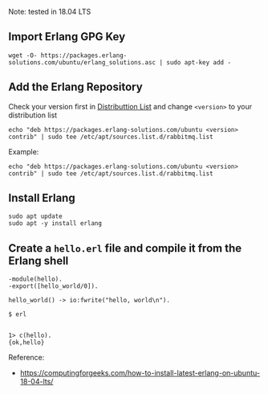 Note: tested in 18.04 LTS


## Import Erlang GPG Key
```
wget -O- https://packages.erlang-solutions.com/ubuntu/erlang_solutions.asc | sudo apt-key add -
```

## Add the Erlang Repository
Check your version first in [Distributtion List](https://github.com/krectra/devops#ubuntu) and change `<version>` to your distribution list
```
echo "deb https://packages.erlang-solutions.com/ubuntu <version> contrib" | sudo tee /etc/apt/sources.list.d/rabbitmq.list
```
Example:
```
echo "deb https://packages.erlang-solutions.com/ubuntu <version> contrib" | sudo tee /etc/apt/sources.list.d/rabbitmq.list
```


## Install Erlang
```
sudo apt update
sudo apt -y install erlang
```


## Create a `hello.erl` file and compile it from the Erlang shell
```
-module(hello).
-export([hello_world/0]).

hello_world() -> io:fwrite("hello, world\n").
```

```
$ erl


1> c(hello).
{ok,hello}
```


Reference:
- https://computingforgeeks.com/how-to-install-latest-erlang-on-ubuntu-18-04-lts/
